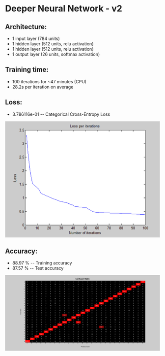# Deeper Neural Network - v2

## Architecture:

- 1 input layer (784 units)
- 1 hidden layer (512 units, relu activation)
- 1 hidden layer (512 units, relu activation)
- 1 output layer (26 units, softmax activation)

## Training time: 

- 100 iterations for ~47 minutes (CPU)
- 28.2s per iteration on average

## Loss:

- 3.786116e-01 -- Categorical Cross-Entropy Loss

![image](Visualizations/Loss_per_iterations.png)

## Accuracy:

- 88.97 % -- Training accuracy
- 87.57 % -- Test accuracy

![image](Visualizations/Confusion_Matrix.png)
